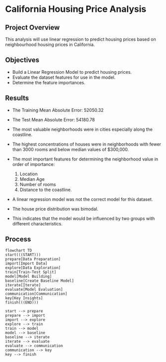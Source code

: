 # California Housing Price Analysis


## Project Overview
This analysis will use linear regression to predict housing prices based on neighbourhood housing prices in California.


## Objectives
- Build a Linear Regression Model to predict housing prices.
- Evaluate the dataset features for use in the model.
- Determine the feature importances.

## Results
- The Training Mean Absolute Error: 52050.32
- The Test Mean Absolute Error: 54180.78
- The most valuable neighborhoods were in cities especially along the coastline.
- The highest concentrations of houses were in neighborhoods with fewer than 3000 rooms and below median values of $300,000.
- The most important features for determining the neighborhood value in order of importance:
    1. Location
    2. Median Age
    3. Number of rooms
    4. Distance to the coastline.
    
- A linear regression model was not the correct model for this dataset.
- The house price distribution was bimodal.
- This indicates that the model would be influenced by two groups with different characteristics.
   
## Process
```mermaid
flowchart TD
start(((START)))
prepare[Data Preparation]
import[Import Data]
explore[Data Exploration]
train[Train-Test Split]
model[Model Building]
baseline[Create Baseline Model]
iterate[Iterate]
evaluate[Model Evaluation]
communication[Communication]
key[Key Insights]
finish(((END)))

start --> prepare
prepare --> import
import --> explore
explore --> train
train --> model
model --> baseline
baseline --> iterate
iterate --> evaluate
evaluate --> communication
communication --> key
key --> finish
